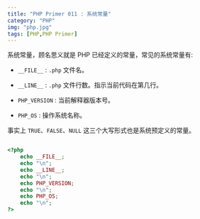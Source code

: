 ```yaml
---
title: "PHP Primer 011 : 系统常量"
category: "PHP"
img: "php.jpg"
tags: [PHP,PHP Primer]
---
```

系统常量，顾名思义就是 PHP 已经定义的常量，常见的系统常量有:

* `__FILE__` : `.php` 文件名。

* `__LINE__` : `.php` 文件行数。指示当前代码在第几行。

* `PHP_VERSION` : 当前解释器版本号。

* `PHP_OS` : 操作系统名称。

事实上 `TRUE`、`FALSE`、`NULL` 这三个大写形式也是系统预定义的常量。

```php

<?php
	echo __FILE__;
	echo "\n";
	echo __LINE__;
	echo "\n";
	echo PHP_VERSION;
	echo "\n";
	echo PHP_OS;
	echo "\n";
?>

```






